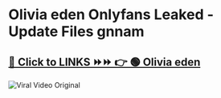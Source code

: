 
 # Olivia eden Onlyfans Leaked - Update Files gnnam

## <h2><a href="https://clipsfans.com/Olivia_eden&ref=git">🔗 Click to LINKS ⏩⏩ 👉 🟢 Olivia eden </a></h2>

<a href="https://clipsfans.com/Olivia_eden&ref=git" rel="nofollow" data-target="animated-image.originalLink"><img src="https://i.ibb.co.com/xMMVF88/686577567.gif" alt="Viral Video Original" style="max-width: 100%; display: inline-block;" data-target="animated-image.originalImage"></a>

